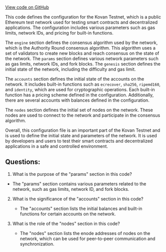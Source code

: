 [View code on GitHub](https://github.com/nethermindeth/nethermind/Chains/kovan.json)

This code defines the configuration for the Kovan Testnet, which is a public Ethereum test network used for testing smart contracts and decentralized applications. The configuration includes various parameters such as gas limits, network IDs, and pricing for built-in functions.

The `engine` section defines the consensus algorithm used by the network, which is the Authority Round consensus algorithm. This algorithm uses a set of validators to create new blocks and reach consensus on the state of the network. The `params` section defines various network parameters such as gas limits, network IDs, and fork blocks. The `genesis` section defines the initial state of the network, including the difficulty and gas limit.

The `accounts` section defines the initial state of the accounts on the network. It includes built-in functions such as `ecrecover`, `sha256`, `ripemd160`, and `identity`, which are used for cryptographic operations. Each built-in function has a pricing scheme defined in the configuration. Additionally, there are several accounts with balances defined in the configuration.

The `nodes` section defines the initial set of nodes on the network. These nodes are used to connect to the network and participate in the consensus algorithm.

Overall, this configuration file is an important part of the Kovan Testnet and is used to define the initial state and parameters of the network. It is used by developers and users to test their smart contracts and decentralized applications in a safe and controlled environment.
## Questions: 
 1. What is the purpose of the "params" section in this code?
   - The "params" section contains various parameters related to the network, such as gas limits, network ID, and fork blocks.

2. What is the significance of the "accounts" section in this code?
   - The "accounts" section lists the initial balances and built-in functions for certain accounts on the network.

3. What is the role of the "nodes" section in this code?
   - The "nodes" section lists the enode addresses of nodes on the network, which can be used for peer-to-peer communication and synchronization.